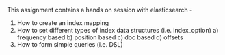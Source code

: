 This assignment contains a hands on session with elasticsearch - 
1) How to create an index mapping
2) How to set different types of index data structures (i.e. index_option)
      a) frequency based
      b) position based
      c) doc based
      d) offsets
3) How to form simple queries (i.e. DSL)
